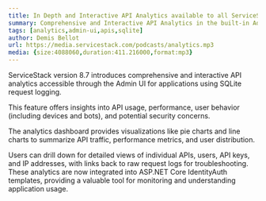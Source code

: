 ```yaml
---
title: In Depth and Interactive API Analytics available to all ServiceStack Apps
summary: Comprehensive and Interactive API Analytics in the built-in Admin UI, offering deep insights into API usage, performance, users, API Keys, and IPs.
tags: [analytics,admin-ui,apis,sqlite]
author: Demis Bellot
url: https://media.servicestack.com/podcasts/analytics.mp3
media: {size:4088060,duration:411.216000,format:mp3}
---
```


ServiceStack version 8.7 introduces comprehensive and interactive API analytics accessible through the Admin UI for 
applications using SQLite request logging. 

This feature offers insights into API usage, performance, user behavior (including devices and bots), and potential 
security concerns. 

The analytics dashboard provides visualizations like pie charts and line charts to summarize API traffic, performance metrics, 
and user distribution. 

Users can drill down for detailed views of individual APIs, users, API keys, and IP addresses, with links back to 
raw request logs for troubleshooting. These analytics are now integrated into ASP.NET Core IdentityAuth templates, 
providing a valuable tool for monitoring and understanding application usage.
